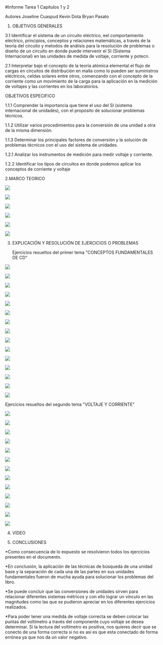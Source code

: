 #Informe Tarea 1 Capitulos 1 y 2

Autores Joseline Cuaspud Kevin Dota Bryan Pasato

1. OBJETIVOS GENERALES

3.1 Identificar el sistema de un circuito eléctrico, eel comportamiento eléctrico, principios, conceptos y relaciones matemáticas, a través de la teoria del circuito y metodos de análisis para la resolución de problemas o diseño de un circuito en donde puede intervenir el SI (Sistema Internacional) en las unidades de medida de voltaje, corriente y potecn.
    
 2.1 Interpretar bajo el concepto de la teoría atómica elemental el flujo de cargas en circuitos de distribución en malla como lo pueden ser suministros eléctricos, celdas solares entre otros,  comenzando con el concepto de la corriente como un movimiento de la carga para la aplicación en la medición de voltajes y las corrientes en los laboratorios.
    
OBJETIVOS ESPECIFICO

1.1.1 Comprender la importancia que tiene el uso del SI (sistema internacional de unidades), con el propósito de solucionar problemas técnicos.

1.1.2 Utilizar varios procedimientos para la conversión de una unidad a otra de la misma dimensión.

1.1.3 Determinar los principales factores de conversión y la solución de problemas técnicos con el uso del sistema de unidades.

1.2.1 Analizar los instrumentos de medición para medir voltaje y corriente.

1.2.2 Identificar los tipos de circuitos en donde podemos aplicar los conceptos de corriente y voltaje

2.MARCO TEORICO

![](https://user-images.githubusercontent.com/84397282/120244889-1a939e00-c231-11eb-8ff0-3c3e695e8412.png)

![](https://user-images.githubusercontent.com/84397282/120244925-3303b880-c231-11eb-8925-fc0fc9550a64.jpg)

![](https://user-images.githubusercontent.com/84397282/120246168-0d78ae00-c235-11eb-8f62-abedfb558158.jpg)

![](https://user-images.githubusercontent.com/84397282/120246188-1ec1ba80-c235-11eb-8f3b-e7007c6a66ef.jpg)

![](https://user-images.githubusercontent.com/84397282/120246217-3731d500-c235-11eb-85f3-03e921f860e1.jpg)

![](https://user-images.githubusercontent.com/84397282/120246873-2c783f80-c237-11eb-936f-4985fa752811.jpg)

3. EXPLICACIÓN Y RESOLUCIÓN DE EJERCICIOS O PROBLEMAS
    
    Ejercicios resueltos del primer tema "CONCEPTOS FUNDAMENTALES DE CD"







![](https://user-images.githubusercontent.com/84397282/120256228-4b84ca80-c253-11eb-8de6-37ec53f85fd0.jpg)

![](https://user-images.githubusercontent.com/84397282/120256232-4cb5f780-c253-11eb-8a7f-48a5ffc0b300.jpg)

![](https://user-images.githubusercontent.com/84397282/120256233-4cb5f780-c253-11eb-87c9-4aff0e0e894a.jpg)

![](https://user-images.githubusercontent.com/84397282/120256234-4d4e8e00-c253-11eb-85f8-bfae11419b8a.jpg)

![](https://user-images.githubusercontent.com/84397282/120256235-4d4e8e00-c253-11eb-9408-18fdd2a76704.jpg)

![](https://user-images.githubusercontent.com/84397282/120256236-4d4e8e00-c253-11eb-80cf-dde30f7c90bc.jpg)

![](https://user-images.githubusercontent.com/84397282/120256238-4d4e8e00-c253-11eb-957c-46865fa540c4.jpg)

![](https://user-images.githubusercontent.com/84397282/120256239-4de72480-c253-11eb-9a8b-09d965c683bc.jpg)




![](https://user-images.githubusercontent.com/84998013/120259286-4aef3280-c259-11eb-873a-4b8a001e21d0.jpeg)


![](https://user-images.githubusercontent.com/84998013/120261794-41b49480-c25e-11eb-8cc4-bf756cce7bdd.jpeg) 

![](https://user-images.githubusercontent.com/84998013/120262763-f602ea80-c25f-11eb-8905-0f433501a31d.jpeg)

![](https://user-images.githubusercontent.com/84998013/120261974-9fe17780-c25e-11eb-8a08-9b5428204d1f.jpeg)


![](https://user-images.githubusercontent.com/84998013/120262926-4da15600-c260-11eb-91a0-c52a516a4496.jpeg)

![](https://user-images.githubusercontent.com/84998013/120263048-90632e00-c260-11eb-89d0-044a0d7079ee.jpeg)

![](https://user-images.githubusercontent.com/84998013/120263145-bc7eaf00-c260-11eb-8ad9-43fdce09ed80.jpeg)


   Ejercicios resueltos del segundo tema "VOLTAJE Y CORRIENTE"
   
   









![](https://user-images.githubusercontent.com/84397282/120257911-c0a5cf00-c256-11eb-9247-be15ec782b65.jpg)

![](https://user-images.githubusercontent.com/84397282/120257913-c13e6580-c256-11eb-9a02-5801a43d429a.jpg)

![](https://user-images.githubusercontent.com/84397282/120257915-c13e6580-c256-11eb-8f9a-67c15130c291.jpg)

![](https://user-images.githubusercontent.com/84397282/120257916-c1d6fc00-c256-11eb-9f37-aa856c0114ff.jpg)

![](https://user-images.githubusercontent.com/84397282/120257917-c1d6fc00-c256-11eb-86c8-81f1e94904f8.jpg)

![](https://user-images.githubusercontent.com/84397282/120257919-c1d6fc00-c256-11eb-8785-cb56bed6e22c.jpg)




![](https://user-images.githubusercontent.com/84998013/120263792-06b46000-c262-11eb-8553-ce8a74b480f0.jpeg)

![](https://user-images.githubusercontent.com/84998013/120263927-54c96380-c262-11eb-8056-b6fe8c0bf805.jpeg)

![](https://user-images.githubusercontent.com/84998013/120264027-880bf280-c262-11eb-8ac7-674cbaafddbc.jpeg)

![](https://user-images.githubusercontent.com/84998013/120264111-b689cd80-c262-11eb-8c82-0231240f19a4.jpeg)

![](https://user-images.githubusercontent.com/84998013/120264186-df11c780-c262-11eb-8251-aab497f5e2c5.jpeg)

![](https://user-images.githubusercontent.com/84998013/120264260-ff418680-c262-11eb-9135-7b37544d3c57.jpeg)

![](https://user-images.githubusercontent.com/84998013/120264298-154f4700-c263-11eb-9103-535544268ca1.jpeg)


4. VIDEO



5. CONCLUSIONES

*Como consecuencia de lo expuesto se resolvieron todos los ejercicios presentes en el documento.

*En conclusión, la aplicación de las técnicas de búsqueda de una unidad base y la separación de cada una de las partes en sus unidades fundamentales fueron de mucha ayuda para solucionar los problemas del libro.

*Se puede concluir que las conversiones de unidades sirven para relacionar diferentes sistemas métricos y con ello lograr un vínculo en las magnitudes como las que se pudieron apreciar en los diferentes ejercicios realizados.

*Para poder tener una medida de voltaje correcta se deben colocar las puntas del voltímetro a través del componente cuyo voltaje se desea determinar. Si la lectura del voltímetro es positiva, nos quieres decir que se conecto de una forma correcta si no es así es que esta conectado de forma errónea ya que nos da un valor negativo.

